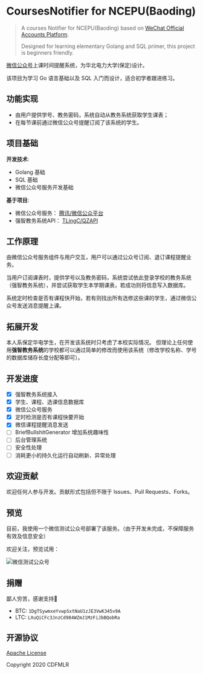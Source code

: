# CoursesNotifier for NCEPU(Baoding)

> A courses Notifier for NCEPU(Baoding) based on [WeChat Official Accounts Platform](https://developers.weixin.qq.com/doc/offiaccount/en/Getting_Started/Overview.html).
>
> Designed for learning elementary Golang and SQL primer, this project is beginners friendly.

[微信公众号](https://developers.weixin.qq.com/doc/offiaccount/Getting_Started/Overview.html)上课时间提醒系统，为华北电力大学(保定)设计。

该项目为学习 Go 语言基础以及 SQL 入门而设计，适合初学者跟进练习。

## 功能实现

* 由用户提供学号、教务密码，系统自动从教务系统获取学生课表；
* 在每节课前通过微信公众号提醒订阅了该系统的学生。

## 项目基础

**开发技术**:

* Golang 基础
* SQL 基础
* 微信公众号服务开发基础

**基于项目**:

* 微信公众号服务： [腾讯/微信公众平台](https://developers.weixin.qq.com/doc/offiaccount/Getting_Started/Overview.html)
* 强智教务系统API： [TLingC/QZAPI](https://github.com/TLingC/QZAPI/)

## 工作原理

由微信公众号服务组件与用户交互，用户可以通过公众号订阅、退订课程提醒业务。

当用户订阅课表时，提供学号以及教务密码，系统尝试依此登录学校的教务系统（强智教务系统），并尝试获取学生本学期课表，若成功则将信息写入数据库。

系统定时检查是否有课程快开始，若有则找出所有选修这些课的学生，通过微信公众号发送消息提醒上课。

## 拓展开发

本人系保定华电学生，在开发该系统时只考虑了本校实际情况。
但理论上任何使用**强智教务系统**的学校都可以通过简单的修改而使用该系统（修改学校名称、学号的数据库储存长度分配等即可）。

## 开发进度

- [x] 强智教务系统接入
- [x] 学生、课程、选课信息数据库
- [x] 微信公众号服务
- [x] 定时检测是否有课程快要开始
- [x] 微信课程提醒消息发送
- [ ] BriefBullshitGenerator 增加系统趣味性
- [ ] 后台管理系统
- [ ] 安全性处理
- [ ] 消耗更小的持久化运行自动刷新、异常处理

## 欢迎贡献

欢迎任何人参与开发。贡献形式包括但不限于 Issues、Pull Requests、Forks。

## 预览

目前，我使用一个微信测试公众号部署了该服务。（由于开发未完成，不保障服务有效及信息安全）

欢迎关注，预览试用：

![微信测试公众号](https://tva1.sinaimg.cn/large/00831rSTgy1gcghbukj3gj30ci0a0dh1.jpg)

## 捐赠

鄙人穷苦，感谢支持🙏

* BTC: `1DgTSywmxeYvwpSxtNaU1zJE3VwK345v9A`
* LTC: `LXuQiCFc3JnzCd984WZmJ1MzFiJbBQobRa`

## 开源协议

[Apache License](http://www.apache.org/licenses/LICENSE-2.0)

Copyright 2020 CDFMLR